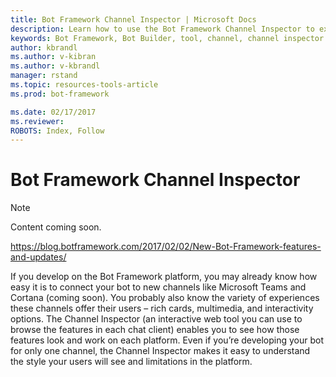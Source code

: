 ```yaml
---
title: Bot Framework Channel Inspector | Microsoft Docs
description: Learn how to use the Bot Framework Channel Inspector to explore the availability and functionality of features across different chat clients.
keywords: Bot Framework, Bot Builder, tool, channel, channel inspector
author: kbrandl
ms.author: v-kibran
ms.author: v-kbrandl
manager: rstand
ms.topic: resources-tools-article
ms.prod: bot-framework

ms.date: 02/17/2017
ms.reviewer:
ROBOTS: Index, Follow
---
```


# Bot Framework Channel Inspector

> [!NOTE]
> Content coming soon.

https://blog.botframework.com/2017/02/02/New-Bot-Framework-features-and-updates/ 

If you develop on the Bot Framework platform, you may already know how easy it is to connect your bot to new channels like Microsoft Teams and Cortana (coming soon). 
You probably also know the variety of experiences these channels offer their users – rich cards, multimedia, and interactivity options. 
The Channel Inspector (an interactive web tool you can use to browse the features in each chat client) enables you to see how those features look and work on each platform. 
Even if you’re developing your bot for only one channel, the Channel Inspector makes it easy to understand the style your users will see and limitations in the platform.